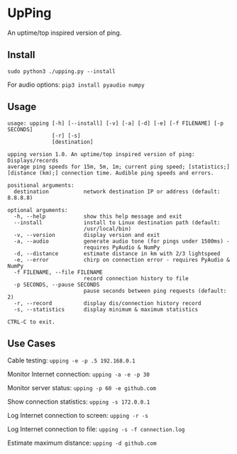 # UpPing
An uptime/top inspired version of ping.

## Install
```sudo python3 ./upping.py --install```

For audio options:
```pip3 install pyaudio numpy```

## Usage

```
usage: upping [-h] [--install] [-v] [-a] [-d] [-e] [-f FILENAME] [-p SECONDS]
              [-r] [-s]
              [destination]

upping version 1.0. An uptime/top inspired version of ping: Displays/records
average ping speeds for 15m, 5m, 1m; current ping speed; [statistics;]
[distance (km);] connection time. Audible ping speeds and errors.

positional arguments:
  destination           network destination IP or address (default: 8.8.8.8)

optional arguments:
  -h, --help            show this help message and exit
  --install             install to Linux destination path (default:
                        /usr/local/bin)
  -v, --version         display version and exit
  -a, --audio           generate audio tone (for pings under 1500ms) -
                        requires PyAudio & NumPy
  -d, --distance        estimate distance in km with 2/3 lightspeed
  -e, --error           chirp on connection error - requires PyAudio & NumPy
  -f FILENAME, --file FILENAME
                        record connection history to file
  -p SECONDS, --pause SECONDS
                        pause seconds between ping requests (default: 2)
  -r, --record          display dis/connection history record
  -s, --statistics      display minimum & maximum statistics

CTRL-C to exit.
```

## Use Cases

Cable testing: ```upping -e -p .5 192.168.0.1```

Monitor Internet connection: ```upping -a -e -p 30```

Monitor server status: ```upping -p 60 -e github.com```

Show connection statistics: ```upping -s 172.0.0.1```

Log Internet connection to screen: ```upping -r -s```

Log Internet connection to file: ```upping -s -f connection.log```

Estimate maximum distance: ```upping -d github.com```
